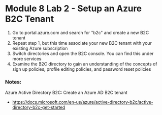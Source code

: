# Module 8 Lab 2 - Setup an Azure B2C Tenant

1. Go to portal.azure.com and search for "b2c" and create a new B2C tenant
2. Repeat step 1, but this time associate your new B2C tenant with your existing Azure subscription
3. Switch directories and open the B2C console. You can find this under more services
4. Examine the B2C directory to gain an understanding of the concepts of sign up policies, profile editing policies, and password reset policies

### Notes:

Azure Active Directory B2C: Create an Azure AD B2C tenant
* https://docs.microsoft.com/en-us/azure/active-directory-b2c/active-directory-b2c-get-started
